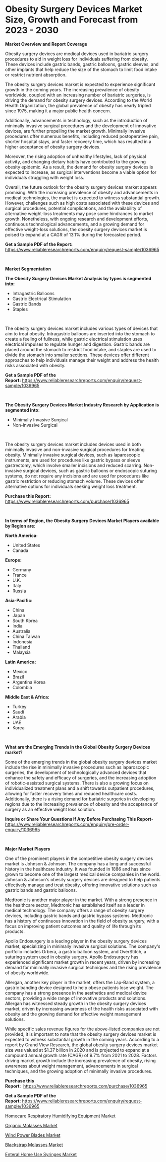 <p><h1>Obesity Surgery Devices Market Size, Growth and Forecast from 2023 - 2030</h1></p><p><strong>Market Overview and Report Coverage</strong></p>
<p><p>Obesity surgery devices are medical devices used in bariatric surgery procedures to aid in weight loss for individuals suffering from obesity. These devices include gastric bands, gastric balloons, gastric sleeves, and other implants that help reduce the size of the stomach to limit food intake or restrict nutrient absorption.</p><p>The obesity surgery devices market is expected to experience significant growth in the coming years. The increasing prevalence of obesity worldwide, coupled with an increasing number of bariatric surgeries, is driving the demand for obesity surgery devices. According to the World Health Organization, the global prevalence of obesity has nearly tripled since 1975, making it a major public health concern.</p><p>Additionally, advancements in technology, such as the introduction of minimally invasive surgical procedures and the development of innovative devices, are further propelling the market growth. Minimally invasive procedures offer numerous benefits, including reduced postoperative pain, shorter hospital stays, and faster recovery time, which has resulted in a higher acceptance of obesity surgery devices.</p><p>Moreover, the rising adoption of unhealthy lifestyles, lack of physical activity, and changing dietary habits have contributed to the growing obesity epidemic. As a result, the demand for obesity surgery devices is expected to increase, as surgical interventions become a viable option for individuals struggling with weight loss.</p><p>Overall, the future outlook for the obesity surgery devices market appears promising. With the increasing prevalence of obesity and advancements in medical technologies, the market is expected to witness substantial growth. However, challenges such as high costs associated with these devices and surgical procedures, potential complications, and the availability of alternative weight-loss treatments may pose some hindrances to market growth. Nonetheless, with ongoing research and development efforts, continuous technological advancements, and a growing demand for effective weight-loss solutions, the obesity surgery devices market is poised to expand at a CAGR of 13.1% during the forecasted period.</p></p>
<p><strong>Get a Sample PDF of the Report:</strong> <a href="https://www.reliableresearchreports.com/enquiry/request-sample/1036965">https://www.reliableresearchreports.com/enquiry/request-sample/1036965</a></p>
<p>&nbsp;</p>
<p><strong>Market Segmentation</strong></p>
<p><strong>The Obesity Surgery Devices Market Analysis by types is segmented into:</strong></p>
<p><ul><li>Intragastric Balloons</li><li>Gastric Electrical Stimulation</li><li>Gastric Bands</li><li>Staples</li></ul></p>
<p>&nbsp;</p>
<p><p>The obesity surgery devices market includes various types of devices that aim to treat obesity. Intragastric balloons are inserted into the stomach to create a feeling of fullness, while gastric electrical stimulation uses electrical impulses to regulate hunger and digestion. Gastric bands are placed around the stomach to restrict food intake, and staples are used to divide the stomach into smaller sections. These devices offer different approaches to help individuals manage their weight and address the health risks associated with obesity.</p></p>
<p><strong>Get a Sample PDF of the Report:</strong>&nbsp;<a href="https://www.reliableresearchreports.com/enquiry/request-sample/1036965">https://www.reliableresearchreports.com/enquiry/request-sample/1036965</a></p>
<p>&nbsp;</p>
<p><strong>The Obesity Surgery Devices Market Industry Research by Application is segmented into:</strong></p>
<p><ul><li>Minimally Invasive Surgical</li><li>Non-invasive Surgical</li></ul></p>
<p>&nbsp;</p>
<p><p>The obesity surgery devices market includes devices used in both minimally invasive and non-invasive surgical procedures for treating obesity. Minimally invasive surgical devices, such as laparoscopic instruments, are used for procedures like gastric bypass or sleeve gastrectomy, which involve smaller incisions and reduced scarring. Non-invasive surgical devices, such as gastric balloons or endoscopic suturing systems, do not require any incisions and are used for procedures like gastric restriction or reducing stomach volume. These devices offer alternative options for individuals seeking weight loss treatment.</p></p>
<p><strong>Purchase this Report:</strong>&nbsp; <a href="https://www.reliableresearchreports.com/purchase/1036965">https://www.reliableresearchreports.com/purchase/1036965</a></p>
<p>&nbsp;</p>
<p><strong>In terms of Region, the Obesity Surgery Devices Market Players available by Region are:</strong></p>
<p>
    <p> <strong> North America: </strong>
        <ul>
            <li>United States</li>
            <li>Canada</li>
        </ul>
        </p> 
    <p> <strong> Europe: </strong>
        <ul>
            <li>Germany</li>
            <li>France</li>
            <li>U.K.</li>
            <li>Italy</li>
            <li>Russia</li>
        </ul>
        </p> 
    <p> <strong> Asia-Pacific: </strong>
        <ul>
            <li>China</li>
            <li>Japan</li>
            <li>South Korea</li>
            <li>India</li>
            <li>Australia</li>
            <li>China Taiwan</li>
            <li>Indonesia</li>
            <li>Thailand</li>
            <li>Malaysia</li>
        </ul>
        </p> 
    <p> <strong> Latin America: </strong>
        <ul>
            <li>Mexico</li>
            <li>Brazil</li>
            <li>Argentina Korea</li>
            <li>Colombia</li>
        </ul>
        </p> 
    <p> <strong> Middle East & Africa: </strong>
        <ul>
            <li>Turkey</li>
            <li>Saudi</li>
            <li>Arabia</li>
            <li>UAE</li>
            <li>Korea</li>
        </ul>
    </p>
    </p>
<p>&nbsp;</p>
<p><strong>What are the Emerging Trends in the Global Obesity Surgery Devices market?</strong></p>
<p><p>Some of the emerging trends in the global obesity surgery devices market include the rise in minimally invasive procedures such as laparoscopic surgeries, the development of technologically advanced devices that enhance the safety and efficacy of surgeries, and the increasing adoption of robotic-assisted surgical systems. There is also a growing focus on individualized treatment plans and a shift towards outpatient procedures, allowing for faster recovery times and reduced healthcare costs. Additionally, there is a rising demand for bariatric surgeries in developing regions due to the increasing prevalence of obesity and the acceptance of surgery as an effective weight loss solution.</p></p>
<p><strong>Inquire or Share Your Questions If Any Before Purchasing This Report</strong>- <a href="https://www.reliableresearchreports.com/enquiry/pre-order-enquiry/1036965">https://www.reliableresearchreports.com/enquiry/pre-order-enquiry/1036965</a></p>
<p>&nbsp;</p>
<p><strong>Major Market Players</strong></p>
<p><p>One of the prominent players in the competitive obesity surgery devices market is Johnson & Johnson. The company has a long and successful history in the healthcare industry. It was founded in 1886 and has since grown to become one of the largest medical device companies in the world. Johnson & Johnson's obesity surgery devices are designed to help patients effectively manage and treat obesity, offering innovative solutions such as gastric bands and gastric balloons.</p><p>Medtronic is another major player in the market. With a strong presence in the healthcare sector, Medtronic has established itself as a leader in medical technology. The company offers a range of obesity surgery devices, including gastric bands and gastric bypass systems. Medtronic has a history of continuous innovation in the field of obesity surgery, with a focus on improving patient outcomes and quality of life through its products.</p><p>Apollo Endosurgery is a leading player in the obesity surgery devices market, specializing in minimally invasive surgical solutions. The company's portfolio includes Orbera, a gastric balloon system, and OverStitch, a suturing system used in obesity surgery. Apollo Endosurgery has experienced significant market growth in recent years, driven by increasing demand for minimally invasive surgical techniques and the rising prevalence of obesity worldwide.</p><p>Allergan, another key player in the market, offers the Lap-Band system, a gastric banding device designed to help obese patients lose weight. The company has a strong presence in the aesthetics and medical device sectors, providing a wide range of innovative products and solutions. Allergan has witnessed steady growth in the obesity surgery devices market, driven by increasing awareness of the health risks associated with obesity and the growing demand for effective weight management solutions.</p><p>While specific sales revenue figures for the above-listed companies are not provided, it is important to note that the obesity surgery devices market is expected to witness substantial growth in the coming years. According to a report by Grand View Research, the global obesity surgery devices market size was valued at $1.37 billion in 2020 and is projected to expand at a compound annual growth rate (CAGR) of 9.7% from 2021 to 2028. Factors driving market growth include the increasing prevalence of obesity, rising awareness about weight management, advancements in surgical techniques, and the growing adoption of minimally invasive procedures.</p></p>
<p><strong>Purchase this Report:</strong>&nbsp;&nbsp;<a href="https://www.reliableresearchreports.com/purchase/1036965">https://www.reliableresearchreports.com/purchase/1036965</a></p>
<p></p>
<p><strong>Get a Sample PDF of the Report:</strong>&nbsp;<a href="https://www.reliableresearchreports.com/enquiry/request-sample/1036965">https://www.reliableresearchreports.com/enquiry/request-sample/1036965</a></p>
<p><p><a href="https://www.reportprime.com/homecare-respiratory-humidifying-equipment-r10954">Homecare Respiratory Humidifying Equipment Market</a></p><p><a href="https://medium.com/@chiragreportprime3/organic-molasses-market-size-growth-forecast-2023-2030-ac8fc0b4a999">Organic Molasses Market</a></p><p><a href="https://www.linkedin.com/pulse/wind-power-blades-market-size-share-amp-trends-analysis-vyose/">Wind Power Blades Market</a></p><p><a href="https://medium.com/@jhonwin654/blackstrap-molasses-market-size-growth-forecast-2023-2030-4e2403b43c80">Blackstrap Molasses Market</a></p><p><a href="https://www.reportprime.com/enteral-home-use-syringes-r10953">Enteral Home Use Syringes Market</a></p></p>